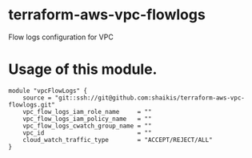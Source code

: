 # terraform-aws-vpc-flowlogs
Flow logs configuration for VPC

# Usage of this module. 
```
module "vpcFlowLogs" {
    source = "git::ssh://git@github.com:shaikis/terraform-aws-vpc-flowlogs.git"
    vpc_flow_logs_iam_role_name     = ""
    vpc_flow_logs_iam_policy_name   = ""
    vpc_flow_logs_cwatch_group_name = ""
    vpc_id                          = ""
    cloud_watch_traffic_type        = "ACCEPT/REJECT/ALL"
}
```